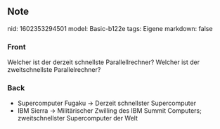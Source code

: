 ## Note
nid: 1602353294501
model: Basic-b122e
tags: Eigene
markdown: false

### Front
Welcher ist der derzeit schnellste Parallellrechner? Welcher ist der zweitschnellste Parallelrechner?

### Back
<ul>
<li>Supercomputer Fugaku → Derzeit schnellster Supercomputer</li>
<li>IBM Sierra → Militärischer Zwilling des IBM Summit Computers; zweitschnellster Supercomputer der Welt</li></ul>
